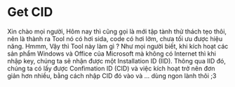 # Get CID
Xin chào mọi người,
Hôm nay thì cũng gọi là mới tập tành thử thách tẹo thôi, nên là thành ra Tool nó có hơi sida, code có hơi lởm, chưa tối ưu được hiệu năng.
Hmmm, Vậy thì Tool này làm gì ?
Như mọi người biết, khi kích hoạt các sản phẩm Windows và Office của Microsoft mà không có Internet thì khi nhập key, chúng ta sẽ nhận được một Installation ID (IID). Thông qua IID đó, chúng ta có lấy được Confimation ID (CID) và việc kích hoạt trở nên đơn giản hơn nhiều, bằng cách nhập CID đó vào và ... dùng ngon lành thôi ;3
